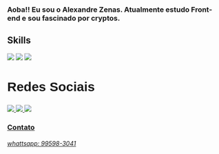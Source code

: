 ### Aoba!! Eu sou o Alexandre Zenas. Atualmente estudo Front-end e sou fascinado por cryptos.

<body>
	<section class="section1">
		<div class="Skills" style="display: inline_block">
			<h2>Skills</h2>
 				<img src="https://img.shields.io/badge/JavaScript-323330?style=for-the-badge&logo=javascript&logoColor=F7DF1E">
  				<img src="https://img.shields.io/badge/HTML5-E34F26?style=for-the-badge&logo=html5&logoColor=white">
  				<img src="https://img.shields.io/badge/CSS3-1572B6?style=for-the-badge&logo=css3&logoColor=white">
		</div>
		<div class="RedesSociais">
			<h2 style="font-family: sans-serif; font-size: 30px">Redes Sociais</h2>		
				<a href="https://www.linkedin.com/in/alexandre-zenas-819b3163/" target="_blank">
					<img src="https://img.shields.io/badge/-LinkedIn-%230077B5?style=for-the-badge&logo=linkedin&logoColor=white" target="_blank">
				<a href = "mailto:alexandrezenas11@gmail.com">
					<img src="https://img.shields.io/badge/-Gmail-%23333?style=for-the-badge&logo=gmail&logoColor=white">
				<a href="https://www.instagram.com/alexandrezenas/" target="_blank">
					<img src="https://img.shields.io/badge/-Instagram-%23E4405F?style=for-the-badge&logo=instagram&logoColor=white" target="_blank">
		</div>
		<div class="contato" style="display: inline_block">
			<H3>Contato</H3>
			<h6>whattsapp: 99598-3041 </h6> 
		</div>
	</section>
</body>
